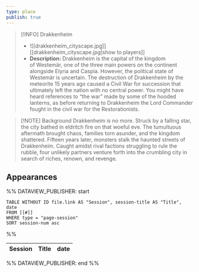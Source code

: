 ```yaml
---
type: place
publish: true
---
```

>[!INFO] Drakkenheim
>- ![[drakkenheim_cityscape.jpg]]
<br/> [[drakkenheim_cityscape.jpg|show to players]]
> - **Description:** Drakkenheim is the capital of the kingdom of Westemär, one of the three main powers on the continent alongside Elyria and Caspia. However, the political state of Westemär is uncertain. The destruction of Drakkenheim by the meteorite 15 years ago caused a Civil War for succession that ultimately left the nation with no central power. You might have heard references to “the war” made by some of the hooded lanterns, as before returning to Drakkenheim the Lord Commander fought in the civil war for the Restorationists.

>[!NOTE] Background
>Drakkenheim is no more. Struck by a falling star, the city bathed in eldritch fire on that woeful eve. The tumultuous aftermath brought chaos, families torn asunder, and the kingdom shattered. Fifteen years later, monsters stalk the haunted streets of Drakkenheim. Caught amidst rival factions struggling to rule the rubble, four unlikely partners venture forth into the crumbling city in search of riches, renown, and revenge.

## Appearances

%% DATAVIEW_PUBLISHER: start
```dataview
TABLE WITHOUT ID file.link AS "Session", session-title AS "Title", date
FROM [[#]]
WHERE type = "page-session"
SORT session-num asc
```
%%

| Session | Title | date |
| ------- | ----- | ---- |

%% DATAVIEW_PUBLISHER: end %%